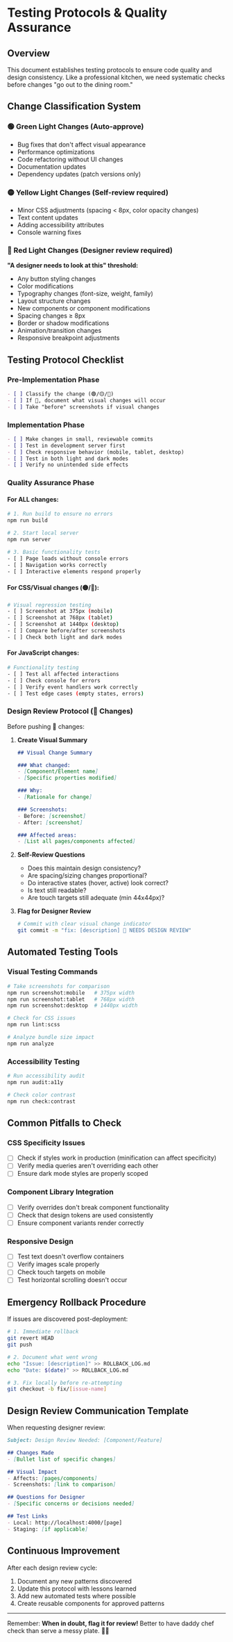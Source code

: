 # Testing Protocols & Quality Assurance

## Overview
This document establishes testing protocols to ensure code quality and design consistency. Like a professional kitchen, we need systematic checks before changes "go out to the dining room."

## Change Classification System

### 🟢 Green Light Changes (Auto-approve)
- Bug fixes that don't affect visual appearance
- Performance optimizations
- Code refactoring without UI changes
- Documentation updates
- Dependency updates (patch versions only)

### 🟡 Yellow Light Changes (Self-review required)
- Minor CSS adjustments (spacing < 8px, color opacity changes)
- Text content updates
- Adding accessibility attributes
- Console warning fixes

### 🔴 Red Light Changes (Designer review required)
**"A designer needs to look at this" threshold:**
- Any button styling changes
- Color modifications
- Typography changes (font-size, weight, family)
- Layout structure changes
- New components or component modifications
- Spacing changes ≥ 8px
- Border or shadow modifications
- Animation/transition changes
- Responsive breakpoint adjustments

## Testing Protocol Checklist

### Pre-Implementation Phase
```markdown
- [ ] Classify the change (🟢/🟡/🔴)
- [ ] If 🔴, document what visual changes will occur
- [ ] Take "before" screenshots if visual changes
```

### Implementation Phase
```markdown
- [ ] Make changes in small, reviewable commits
- [ ] Test in development server first
- [ ] Check responsive behavior (mobile, tablet, desktop)
- [ ] Test in both light and dark modes
- [ ] Verify no unintended side effects
```

### Quality Assurance Phase

#### For ALL changes:
```bash
# 1. Run build to ensure no errors
npm run build

# 2. Start local server
npm run server

# 3. Basic functionality tests
- [ ] Page loads without console errors
- [ ] Navigation works correctly
- [ ] Interactive elements respond properly
```

#### For CSS/Visual changes (🟡/🔴):
```bash
# Visual regression testing
- [ ] Screenshot at 375px (mobile)
- [ ] Screenshot at 768px (tablet)
- [ ] Screenshot at 1440px (desktop)
- [ ] Compare before/after screenshots
- [ ] Check both light and dark modes
```

#### For JavaScript changes:
```bash
# Functionality testing
- [ ] Test all affected interactions
- [ ] Check console for errors
- [ ] Verify event handlers work correctly
- [ ] Test edge cases (empty states, errors)
```

### Design Review Protocol (🔴 Changes)

Before pushing 🔴 changes:

1. **Create Visual Summary**
   ```markdown
   ## Visual Change Summary
   
   ### What changed:
   - [Component/Element name]
   - [Specific properties modified]
   
   ### Why:
   - [Rationale for change]
   
   ### Screenshots:
   - Before: [screenshot]
   - After: [screenshot]
   
   ### Affected areas:
   - [List all pages/components affected]
   ```

2. **Self-Review Questions**
   - Does this maintain design consistency?
   - Are spacing/sizing changes proportional?
   - Do interactive states (hover, active) look correct?
   - Is text still readable?
   - Are touch targets still adequate (min 44x44px)?

3. **Flag for Designer Review**
   ```bash
   # Commit with clear visual change indicator
   git commit -m "fix: [description] 🎨 NEEDS DESIGN REVIEW"
   ```

## Automated Testing Tools

### Visual Testing Commands
```bash
# Take screenshots for comparison
npm run screenshot:mobile   # 375px width
npm run screenshot:tablet   # 768px width  
npm run screenshot:desktop  # 1440px width

# Check for CSS issues
npm run lint:scss

# Analyze bundle size impact
npm run analyze
```

### Accessibility Testing
```bash
# Run accessibility audit
npm run audit:a11y

# Check color contrast
npm run check:contrast
```

## Common Pitfalls to Check

### CSS Specificity Issues
- [ ] Check if styles work in production (minification can affect specificity)
- [ ] Verify media queries aren't overriding each other
- [ ] Ensure dark mode styles are properly scoped

### Component Library Integration
- [ ] Verify overrides don't break component functionality
- [ ] Check that design tokens are used consistently
- [ ] Ensure component variants render correctly

### Responsive Design
- [ ] Test text doesn't overflow containers
- [ ] Verify images scale properly
- [ ] Check touch targets on mobile
- [ ] Test horizontal scrolling doesn't occur

## Emergency Rollback Procedure

If issues are discovered post-deployment:

```bash
# 1. Immediate rollback
git revert HEAD
git push

# 2. Document what went wrong
echo "Issue: [description]" >> ROLLBACK_LOG.md
echo "Date: $(date)" >> ROLLBACK_LOG.md

# 3. Fix locally before re-attempting
git checkout -b fix/[issue-name]
```

## Design Review Communication Template

When requesting designer review:

```markdown
Subject: Design Review Needed: [Component/Feature]

## Changes Made
- [Bullet list of specific changes]

## Visual Impact
- Affects: [pages/components]
- Screenshots: [link to comparison]

## Questions for Designer
- [Specific concerns or decisions needed]

## Test Links
- Local: http://localhost:4000/[page]
- Staging: [if applicable]
```

## Continuous Improvement

After each design review cycle:
1. Document any new patterns discovered
2. Update this protocol with lessons learned
3. Add new automated tests where possible
4. Create reusable components for approved patterns

---

Remember: **When in doubt, flag it for review!** Better to have daddy chef check than serve a messy plate. 👨‍🍳